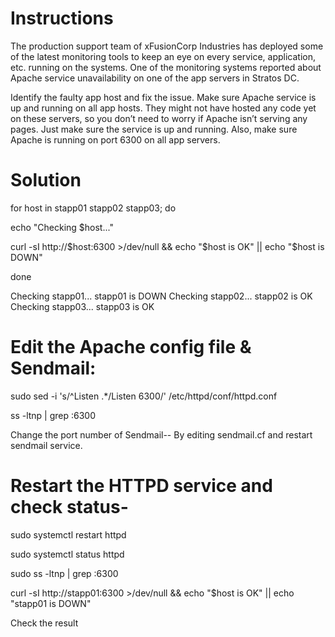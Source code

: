 # Instructions

The production support team of xFusionCorp Industries has deployed some of the latest monitoring tools to keep an eye on every service, application, etc. running on the systems. One of the monitoring systems reported about Apache service unavailability on one of the app servers in Stratos DC.

Identify the faulty app host and fix the issue. Make sure Apache service is up and running on all app hosts. They might not have hosted any code yet on these servers, so you don’t need to worry if Apache isn’t serving any pages. Just make sure the service is up and running. Also, make sure Apache is running on port 6300 on all app servers.
# Solution
for host in stapp01 stapp02 stapp03; do

  echo "Checking $host..."
  
  curl -sI http://$host:6300 >/dev/null && echo "$host is OK" || echo "$host is DOWN"
  
done

Checking stapp01...
stapp01 is DOWN
Checking stapp02...
stapp02 is OK
Checking stapp03...
stapp03 is OK

# Edit the Apache config file & Sendmail:

sudo sed -i 's/^Listen .*/Listen 6300/' /etc/httpd/conf/httpd.conf

ss -ltnp | grep :6300

Change the port number of Sendmail-- By editing sendmail.cf and restart sendmail service. 

# Restart the HTTPD service and check status-

sudo systemctl restart httpd

sudo systemctl status httpd

sudo ss -ltnp | grep :6300

curl -sI http://stapp01:6300 >/dev/null && echo "$host is OK" || echo "stapp01 is DOWN"

Check the result 
